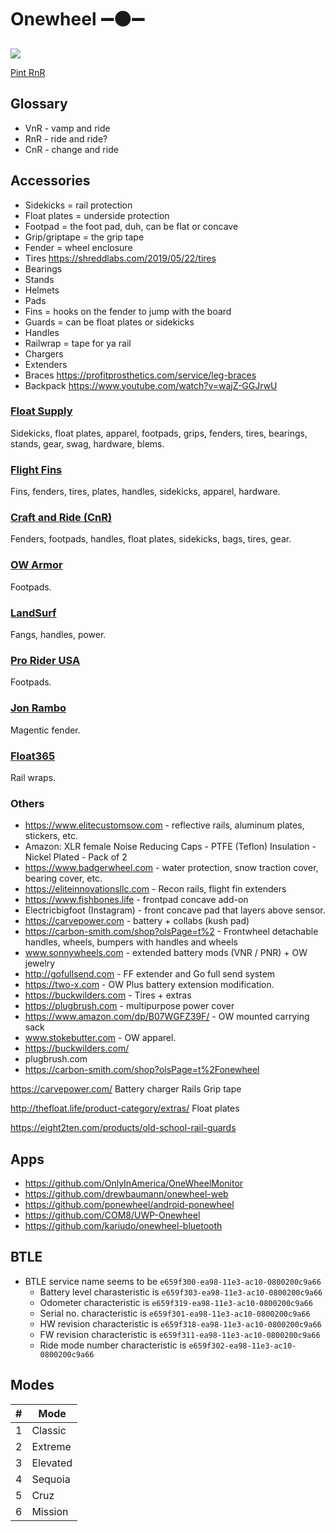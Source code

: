 # Onewheel ➖⚫➖

![](pint.png)

[Pint RnR](https://www.youtube.com/watch?v=4tgbhAboIfM)

## Glossary

- VnR - vamp and ride
- RnR - ride and ride?
- CnR - change and ride

## Accessories

- Sidekicks = rail protection
- Float plates = underside protection
- Footpad = the foot pad, duh, can be flat or concave
- Grip/griptape = the grip tape
- Fender = wheel enclosure
- Tires https://shreddlabs.com/2019/05/22/tires
- Bearings
- Stands
- Helmets
- Pads
- Fins = hooks on the fender to jump with the board
- Guards = can be float plates or sidekicks
- Handles
- Railwrap = tape for ya rail
- Chargers
- Extenders
- Braces https://profitprosthetics.com/service/leg-braces
- Backpack https://www.youtube.com/watch?v=wajZ-GGJrwU

### [Float Supply](https://float-supply.com)

Sidekicks, float plates, apparel, footpads, grips, fenders, tires, bearings, stands, gear, swag, hardware, blems.

### [Flight Fins](https://www.flightfins.com)

Fins, fenders, tires, plates, handles, sidekicks, apparel, hardware.

### [Craft and Ride (CnR)](https://craftandride.com)

Fenders, footpads, handles, float plates, sidekicks, bags, tires, gear.

### [OW Armor](https://owarmor.com)

Footpads.

### [LandSurf](https://land-surf.com)

Fangs, handles, power.

### [Pro Rider USA](https://www.prorideusa.com)

Footpads.

### [Jon Rambo](https://www.instagram.com/njcustom)

Magentic fender.

### [Float365](http://float365.club)

Rail wraps.

### Others

- https://www.elitecustomsow.com - reflective rails, aluminum plates, stickers, etc.
- Amazon: XLR female Noise Reducing Caps - PTFE (Teflon) Insulation - Nickel Plated - Pack of 2
- https://www.badgerwheel.com - water protection, snow traction cover, bearing cover, etc.
- https://eliteinnovationsllc.com - Recon rails, flight fin extenders
- https://www.fishbones.life - frontpad concave add-on
- Electricbigfoot (Instagram) - front concave pad that layers above sensor.
- https://carvepower.com - battery + collabs (kush pad)
- https://carbon-smith.com/shop?olsPage=t%2 - Frontwheel detachable handles, wheels, bumpers with handles and wheels
- www.sonnywheels.com - extended battery mods (VNR / PNR) + OW jewelry
- http://gofullsend.com - FF extender and Go full send system
- https://two-x.com - OW Plus battery extension modification.
- https://buckwilders.com - Tires + extras
- https://plugbrush.com - multipurpose power cover
- https://www.amazon.com/dp/B07WGFZ39F/ - OW mounted carrying sack
- www.stokebutter.com - OW apparel.
- https://buckwilders.com/
- plugbrush.com 
- https://carbon-smith.com/shop?olsPage=t%2Fonewheel

https://carvepower.com/
Battery charger
Rails
Grip tape

http://thefloat.life/product-category/extras/
Float plates

https://eight2ten.com/products/old-school-rail-guards

## Apps

- https://github.com/OnlyInAmerica/OneWheelMonitor
- https://github.com/drewbaumann/onewheel-web
- https://github.com/ponewheel/android-ponewheel
- https://github.com/COM8/UWP-Onewheel
- https://github.com/kariudo/onewheel-bluetooth

## BTLE

- BTLE service name seems to be `e659f300-ea98-11e3-ac10-0800200c9a66`
  - Battery level charasteristic is `e659f303-ea98-11e3-ac10-0800200c9a66`
  - Odometer characteristic is `e659f319-ea98-11e3-ac10-0800200c9a66`
  - Serial no. characteristic is `e659f301-ea98-11e3-ac10-0800200c9a66`
  - HW revision characteristic is `e659f318-ea98-11e3-ac10-0800200c9a66`
  - FW revision characteristic is `e659f311-ea98-11e3-ac10-0800200c9a66`
  - Ride mode number characteristic is `e659f302-ea98-11e3-ac10-0800200c9a66`

##  Modes

| # | Mode     |
|---|----------|
| 1 | Classic  |
| 2 | Extreme  |
| 3 | Elevated |
| 4 | Sequoia  |
| 5 | Cruz     |
| 6 | Mission  |
